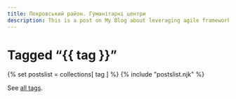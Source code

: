 ```yaml
---
title: Покровський район. Гуманітарні центри
description: This is a post on My Blog about leveraging agile frameworks.
---
```


<h1>Tagged “{{ tag }}”</h1>

{% set postslist = collections[ tag ] %}
{% include "postslist.njk" %}

<p>See <a href="/tags/">all tags</a>.</p>